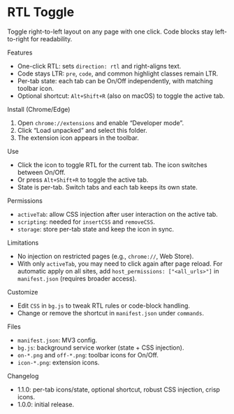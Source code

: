 RTL Toggle
=================

Toggle right-to-left layout on any page with one click. Code blocks stay left-to-right for readability.

Features
- One-click RTL: sets `direction: rtl` and right-aligns text.
- Code stays LTR: `pre`, `code`, and common highlight classes remain LTR.
- Per-tab state: each tab can be On/Off independently, with matching toolbar icon.
- Optional shortcut: `Alt+Shift+R` (also on macOS) to toggle the active tab.

Install (Chrome/Edge)
1) Open `chrome://extensions` and enable “Developer mode”.
2) Click “Load unpacked” and select this folder.
3) The extension icon appears in the toolbar.

Use
- Click the icon to toggle RTL for the current tab. The icon switches between On/Off.
- Or press `Alt+Shift+R` to toggle the active tab.
- State is per-tab. Switch tabs and each tab keeps its own state.

Permissions
- `activeTab`: allow CSS injection after user interaction on the active tab.
- `scripting`: needed for `insertCSS` and `removeCSS`.
- `storage`: store per-tab state and keep the icon in sync.

Limitations
- No injection on restricted pages (e.g., `chrome://`, Web Store).
- With only `activeTab`, you may need to click again after page reload. For automatic apply on all sites, add `host_permissions: ["<all_urls>"]` in `manifest.json` (requires broader access).

Customize
- Edit `CSS` in `bg.js` to tweak RTL rules or code-block handling.
- Change or remove the shortcut in `manifest.json` under `commands`.

Files
- `manifest.json`: MV3 config.
- `bg.js`: background service worker (state + CSS injection).
- `on-*.png` and `off-*.png`: toolbar icons for On/Off.
- `icon-*.png`: extension icons.

Changelog
- 1.1.0: per-tab icons/state, optional shortcut, robust CSS injection, crisp icons.
- 1.0.0: initial release.
